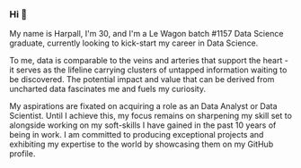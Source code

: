 ### Hi 👋

My name is Harpall, I'm 30, and I'm a Le Wagon batch #1157 Data Science graduate, currently looking to kick-start my career in Data Science.

To me, data is comparable to the veins and arteries that support the heart - it serves as the lifeline carrying clusters of untapped information waiting to be discovered. The potential impact and value that can be derived from uncharted data fascinates me and fuels my curiosity.

My aspirations are fixated on acquiring a role as an Data Analyst or Data Scientist. Until I achieve this, my focus remains on sharpening my skill set to alongside working on my soft-skills I have gained in the past 10 years of being in work. I am committed to producing exceptional projects and exhibiting my expertise to the world by showcasing them on my GitHub profile.

<!--
**HarpallSingh/HarpallSingh** is a ✨ _special_ ✨ repository because its `README.md` (this file) appears on your GitHub profile.

Here are some ideas to get you started:

- 🔭 I’m currently working on ...
- 🌱 I’m currently learning ...
- 👯 I’m looking to collaborate on ...
- 🤔 I’m looking for help with ...
- 💬 Ask me about ...
- 📫 How to reach me: ...
- 😄 Pronouns: ...
- ⚡ Fun fact: ...
-->
